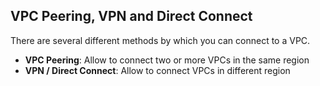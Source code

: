 ## VPC Peering, VPN and Direct Connect


There are several different methods by which you can connect to a VPC.

* __VPC Peering__: Allow to connect two or more VPCs in the same region
* __VPN / Direct Connect__: Allow to connect VPCs in different region